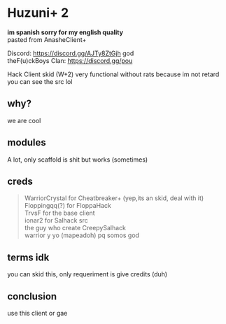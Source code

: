 # Huzuni+ 2
**im spanish sorry for my english quality**<br>
pasted from AnasheClient+<br>
 
Discord: https://discord.gg/AJTy8ZtGjh god<br>
theF(u)ckBoys Clan: https://discord.gg/pou


Hack Client skid (W+2) very functional without rats because im not retard 
you can see the src lol

## why?
we are cool 

## modules
A lot, only scaffold is shit but works (sometimes)

## creds
> WarriorCrystal for Cheatbreaker+ (yep,its an skid, deal with it)<br>
> Floppingqq(?) for FloppaHack<br>
> TrvsF for the base client<br>
> ionar2 for Salhack src<br>
> the guy who create CreepySalhack<br>
> warrior y yo (mapeadoh) pq somos god<br>

## terms idk

you can skid this, only requeriment is give credits (duh)

## conclusion

use this client or gae

